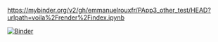 https://mybinder.org/v2/gh/emmanuelrouxfr/PApp3_other_test/HEAD?urlpath=voila%2Frender%2Findex.ipynb

[![Binder](https://mybinder.org/badge_logo.svg)](https://mybinder.org/v2/gh/emmanuelrouxfr/PApp3_other_test/HEAD?urlpath=voila%2Frender%2Findex.ipynb)
